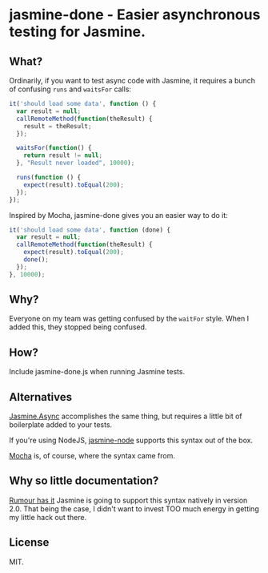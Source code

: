 jasmine-done - Easier asynchronous testing for Jasmine.
=======================================================

What?
-----
Ordinarily, if you want to test async code with Jasmine, it requires a
bunch of confusing `runs` and `waitsFor` calls:

```javascript
it('should load some data', function () {
  var result = null;
  callRemoteMethod(function(theResult) {  	
    result = theResult;
  });

  waitsFor(function() {
    return result != null;
  }, "Result never loaded", 10000);

  runs(function () {
    expect(result).toEqual(200);
  });
});
```

Inspired by Mocha, jasmine-done gives you an easier way to do it:

```javascript
it('should load some data', function (done) {
  var result = null;
  callRemoteMethod(function(theResult) {  	
    expect(result).toEqual(200);
    done();
  });
}, 10000);
```

Why?
----
Everyone on my team was getting confused by the `waitFor` style. When I added this, they stopped being confused.

How?
----
Include jasmine-done.js when running Jasmine tests.

Alternatives
------------
[Jasmine.Async](http://lostechies.com/derickbailey/2012/08/18/jasmine-async-making-asynchronous-testing-with-jasmine-suck-less/) accomplishes the same thing, but requires a little bit of boilerplate added to your tests.

If you're using NodeJS, [jasmine-node](https://github.com/mhevery/jasmine-node) supports this syntax out of the box.

[Mocha](http://visionmedia.github.io/mocha/) is, of course, where the syntax came from.

Why so little documentation?
----------------------------
[Rumour has it](https://github.com/pivotal/jasmine/issues/178) Jasmine is going to support this syntax natively in version 2.0. That being the case, I didn't want to invest TOO much energy in getting my little hack out there.

License
-------
MIT.
